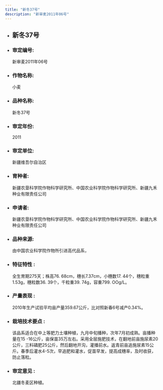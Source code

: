 ```yaml
---
title: "新冬37号"
description: "新审麦2011年06号"
---
```

* ## 新冬37号
* ###  审定编号:  
   新审麦2011年06号

*  ### 作物名称:  
   小麦

*   ###  品种名称: 
    新冬37号

*   ### 审定年份: 
    2011

*   ### 审定单位:  
    新疆维吾尔自治区

*   ### 育种者:  
    新疆农垦科学院作物科学研究所、中国农业科学院作物科学研究所、新疆九禾种业有限责任公司

*   ### 申请者:  
    新疆农垦科学院作物科学研究所、中国农业科学院作物科学研究所、新疆九禾种业有限责任公司

*   ### 品种来源:  
    由中国农业科学院作物所引进高代品系，

*   ### 特征特性 : 
    全生育期275天；株高76. 68cm，穗长7.37cm，小穗数17. 44个，穗粒重1.53g，穗粒数36. 39个，千粒重39. 74g，容重799. OOg/L。

*   ### 产量表现 : 
    2010年生产试验平均亩产量359.67公斤，比对照新春6号减产0.34%。

*   ### 栽培技术要点 : 
    该品系适合在中上等肥力土壤种植，九月中旬播种，次年7月初成熟。亩播种量在15 -16公斤，亩保苗35万左右。采用全层施肥技术，在翻地前亩施尿素20公斤，三料磷肥25公斤，然后翻地开沟，灌播前水。返青前亩追施尿素15公斤。春季后灌水4-5次，早追肥和灌水，促苗早发，提高成穗率，及时收获，防止落粒。

*   ### 审定意见 : 
    北疆冬麦区种植。
